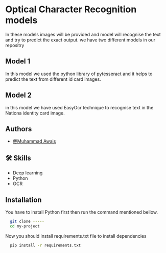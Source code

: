 
# Optical Character Recognition models

In these models images will be provided and model will recognise the text and try to predict the exact output.
we have two different models in our repositry
## Model 1
 In this model we used the python library of pytesseract and it helps to predict the text from different id card images.
## Model 2
in this model we have used EasyOcr technique to recognise text in the Nationa identity card image.



## Authors

- [@Muhammad Awais](https://github.com/Awais-Ashiq)



## 🛠 Skills
- Deep learning
- Python
- OCR



## Installation

You have to install Python first then run the command mentioned bellow.

```bash
  git clone -----
  cd my-project
```
Now you should install requirements.txt file to install dependencies

```bash  
  pip install -r requirements.txt
```